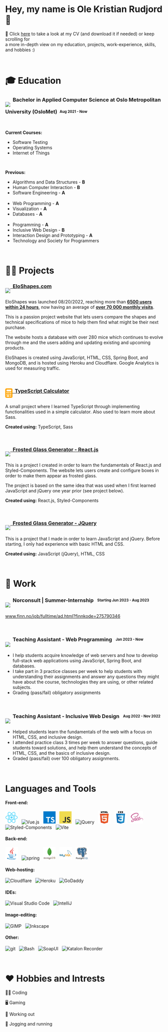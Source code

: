<h1>Hey, my name is Ole Kristian Rudjord 👋</h1>

<p>📃 Click <a href="https://ole-kristian-rudjord.github.io/ole-kristian-rudjord-CV/">here</a> to take a look at my CV (and download it if needed) or keep scrolling for 
  <br /> a more in-depth view on my education, projects, work-experience, skills, and hobbies :)</p>

<br />

<div>
  <h1>🎓 Education</h1>
  <h3><sub><sub><sub><sub><sub><img src="https://www.uniforum.uio.no/notert/2018/bilder/e13af02a-52b6-4701-8766-f0a0d9fab213.png" height="28px"></sub></sub></sub></sub></sub>&nbsp&nbspBachelor in Applied Computer Science at Oslo Metropolitan University (OsloMet)&nbsp&nbsp<sup><sub>Aug 2021 - Now</sub></sup></h3>
  <br />
  <p><b>Current Courses:</b></p>
  <ul>
    <li>Software Testing</li>
    <li>Operating Systems</li>
    <li>Internet of Things</li>
  </ul>
  <br />
  <p><b>Previous:</b></p>
  <ul>
    <li>Algorithms and Data Structures - <b>B</b></li>
    <li>Human Computer Interaction - <b>B</b></li>
    <li>Software Engineering - <b>A</b></li>
    <br />
    <li>Web Programming - <b>A</b></li>
    <li>Visualization - <b>A</b></li>
    <li>Databases - <b>A</b></li>
    <br />
    <li>Programming - <b>A</b></li>
    <li>Inclusive Web Design - <b>B</b></li>
    <li>Interaction Design and Prototyping - <b>A</b></li>
    <li>Technology and Society for Programmers</li>
  </ul>
</div>

<br />

<div>
  <h1>👨‍💻 Projects</h1>
  <h3><a href="https://www.eloshapes.com/"><sub><sub><sub><sub><sub><img src="https://www.eloshapes.com/EloShapes-Logo-Circle.svg" height="30px"></sub></sub></sub></sub></sub>&nbsp&nbspEloShapes.com</a></h3>
  <p>EloShapes was launched 08/20/2022, reaching more than <b><ins>6500 users within 24 hours<ins></b>, now having an average of <b><ins>over 70 000 monthly visits<ins></b>.</p>
  
  <p>This is a passion project website that lets users compare the shapes and technical specifications of mice to help them find what might be their next purchase.</p>

  <p>The website hosts a database with over 280 mice which continues to evolve through me and the users adding and updating existing and upcoming products.</p>
    
  <p>EloShapes is created using JavaScript, HTML, CSS, Spring Boot, and MongoDB, and is hosted using Heroku and Cloudflare. Google Analytics is used for measuring traffic.</p>
    
  <br />
    
  <h3><a href="https://github.com/ole-kristian-rudjord/TypeScript-Calculator"><sub><sub><sub><sub><sub><img src="https://raw.githubusercontent.com/ole-kristian-rudjord/TypeScript-Calculator/51f219e50ac06c50762023ba6874c488f2b85af3/favicon.svg" height="30px"></sub></sub></sub></sub></sub>&nbsp&nbspTypeScript Calculator</a></h3>
  <p>A small project where I learned TypeScript through implementing functionalities used in a simple calculator. Also used to learn more about Sass.</p>
    
  <p><b>Created using:</b> TypeScript, Sass</p>
  
  <br />
  
  <h3><a href="https://github.com/ole-kristian-rudjord/Frosted-Glass-Generator--React"><sub><sub><sub><sub><sub><img src="https://ole-kristian-rudjord.github.io/Frosted-Glass-Generator--React/boxes-icon.svg" height="28px"></sub></sub></sub></sub></sub>&nbsp&nbspFrosted Glass Generator - React.js</a></h3>
  <p>This is a project I created in order to learn the fundamentals of React.js and Styled-Components. The website lets users create and configure boxes in order to make them appear as frosted glass.</p>
  
  <p>The project is based on the same idea that was used when I first learned JavaScript and jQuery one year prior (see project below).</p>

  <p><b>Created using:</b> React.js, Styled-Components</p>
  
  <br />
  
  <h3><a href="https://github.com/ole-kristian-rudjord/Frosted-Glass-Generator--JQuery"><sub><sub><sub><sub><sub><img src="https://img.icons8.com/emoji/48/000000/blue-square-emoji.png" height="30px"></sub></sub></sub></sub></sub>&nbsp&nbspFrosted Glass Generator - JQuery</a></h3>
  <p>This is a project that I made in order to learn JavaScript and jQuery. Before starting, I only had experience with basic HTML and CSS.</p>

  <p><b>Created using:</b> JavaScript (jQuery), HTML, CSS</p>
</div>

<br />

<div>
  <h1>💼 Work</h1>
  <h3><sub><sub><sub><sub><sub><img src="https://media.licdn.com/dms/image/C560BAQGU3zLKchPpvA/company-logo_100_100/0/1661322795746?e=1686182400&v=beta&t=hZzM5_-BVZ6gOzciUVmig8hIdTEo0TpyCunTxFy-1sI" height="28px"></sub></sub></sub></sub></sub>&nbsp&nbspNorconsult | Summer-Internship&nbsp&nbsp&nbsp<sup><sub>Starting Jun 2023 - Aug 2023</sub></sup></h3>
  
  <a href="https://www.finn.no/job/fulltime/ad.html?finnkode=275790346">www.finn.no/job/fulltime/ad.html?finnkode=275790346</a>
  
  <br />
  
  <h3><sub><sub><sub><sub><sub><img src="https://www.uniforum.uio.no/notert/2018/bilder/e13af02a-52b6-4701-8766-f0a0d9fab213.png" height="28px"></sub></sub></sub></sub></sub>&nbsp&nbspTeaching Assistant - Web Programming&nbsp&nbsp&nbsp<sup><sub>Jan 2023 - Now</sub></sup></h3>
  <ul>
    <li>I help students acquire knowledge of web servers and how to develop full-stack web applications using JavaScript, Spring Boot, and databases.</li>
    <li>I take part in 3 practice classes per week to help students with understanding their assignments and answer any questions they might have about the course, technologies they are using, or other related subjects.</li>
    <li>Grading (pass/fail) obligatory assignments</li>
  </ul>
  
  <br />
  
  <h3><sub><sub><sub><sub><sub><img src="https://www.uniforum.uio.no/notert/2018/bilder/e13af02a-52b6-4701-8766-f0a0d9fab213.png" height="28px"></sub></sub></sub></sub></sub>&nbsp&nbspTeaching Assistant - Inclusive Web Design&nbsp&nbsp&nbsp<sup><sub>Aug 2022 - Nov 2022</sub></sup></h3>
  <ul>
    <li>Helped students learn the fundamentals of the web with a focus on HTML, CSS, and inclusive design.</li>
    <li>I attended practice class 3 times per week to answer questions, guide students toward solutions, and help them understand the concepts of HTML, CSS, and the basics of inclusive design.</li>
    <li>Graded (pass/fail) over 100 obligatory assignments.</li>
  </ul>
</div>  

<br />

<div>
  <h1>Languages and Tools</h1>
  <h4>Front-end:</h4>
  <p>
    <img src="https://raw.githubusercontent.com/devicons/devicon/master/icons/react/react-original.svg" alt="React.js" height="40"/>
    &nbsp&nbsp<img src="https://upload.wikimedia.org/wikipedia/commons/thumb/9/95/Vue.js_Logo_2.svg/1200px-Vue.js_Logo_2.svg.png" alt="Vue.js" height="38"/>
    &nbsp&nbsp<img src="https://raw.githubusercontent.com/devicons/devicon/master/icons/typescript/typescript-original.svg" alt="TypeScript" height="40"/>
    &nbsp&nbsp<img src="https://raw.githubusercontent.com/devicons/devicon/master/icons/javascript/javascript-original.svg" alt="JavaScript" height="40"/>
    &nbsp&nbsp<img src="https://cdn.worldvectorlogo.com/logos/jquery-4.svg" alt="jQuery" height="40"/>
    &nbsp&nbsp<img src="https://raw.githubusercontent.com/devicons/devicon/master/icons/html5/html5-original-wordmark.svg" alt="HTML5" height="40"/>
    &nbsp&nbsp<img src="https://raw.githubusercontent.com/devicons/devicon/master/icons/css3/css3-original-wordmark.svg" alt="CSS3" height="40"/>
    &nbsp&nbsp<img src="https://raw.githubusercontent.com/devicons/devicon/master/icons/sass/sass-original.svg" alt="Sass" height="40"/>
    &nbsp&nbsp<img src="https://styled-components.com/atom.png" alt="Styled-Components" height="40"/>
    &nbsp&nbsp<img src="https://camo.githubusercontent.com/61e102d7c605ff91efedb9d7e47c1c4a07cef59d3e1da202fd74f4772122ca4e/68747470733a2f2f766974656a732e6465762f6c6f676f2e737667" alt="Vite" height="40"/>
  </p>
  <h4>Back-end:</h4>
  <p>
    <img src="https://raw.githubusercontent.com/devicons/devicon/master/icons/java/java-original.svg" alt="java" width="40" height="40"/>
    &nbsp&nbsp<img src="https://www.vectorlogo.zone/logos/springio/springio-icon.svg" alt="spring" width="40" height="40"/>
    &nbsp&nbsp<img src="https://raw.githubusercontent.com/devicons/devicon/master/icons/mongodb/mongodb-original-wordmark.svg" alt="mongodb" width="40" height="40"/>
    &nbsp&nbsp<img src="https://raw.githubusercontent.com/devicons/devicon/master/icons/mysql/mysql-original-wordmark.svg" alt="mysql" width="40" height="40"/>
    &nbsp&nbsp<img src="https://raw.githubusercontent.com/devicons/devicon/master/icons/postgresql/postgresql-original-wordmark.svg" alt="postgresql" width="40" height="40"/>
  </p>
  <h4>Web-hosting:</h4>
  <p>
    <img src="https://upload.wikimedia.org/wikipedia/commons/thumb/9/94/Cloudflare_Logo.png/480px-Cloudflare_Logo.png" alt="Cloudflare" height="40"/>
    &nbsp&nbsp<img src="https://www.vectorlogo.zone/logos/heroku/heroku-icon.svg" alt="Heroku" height="40"/>
    &nbsp&nbsp<img src="https://upload.wikimedia.org/wikipedia/commons/thumb/d/da/GoDaddy_Logo_-_The_GO.svg/1200px-GoDaddy_Logo_-_The_GO.svg.png" alt="GoDaddy" height="40"/>
  </p>
  <h4>IDEs:</h4>
  <p>
    <img src="https://upload.wikimedia.org/wikipedia/commons/thumb/9/9a/Visual_Studio_Code_1.35_icon.svg/2048px-Visual_Studio_Code_1.35_icon.svg.png" alt="Visual Studio Code" height="40"/>
    &nbsp&nbsp<img src="https://upload.wikimedia.org/wikipedia/commons/thumb/9/9c/IntelliJ_IDEA_Icon.svg/1200px-IntelliJ_IDEA_Icon.svg.png" alt="IntelliJ" height="40"/>
  </p>
  <h4>Image-editing:</h4>
  <p>
    <img src="https://upload.wikimedia.org/wikipedia/commons/thumb/4/45/The_GIMP_icon_-_gnome.svg/1200px-The_GIMP_icon_-_gnome.svg.png" alt="GIMP" height="40"/>
    &nbsp&nbsp<img src="https://upload.wikimedia.org/wikipedia/commons/thumb/0/0d/Inkscape_Logo.svg/1200px-Inkscape_Logo.svg.png" alt="Inkscape" height="40"/>
  </p>
  <h4>Other:</h4>
  <p>
    <img src="https://www.vectorlogo.zone/logos/git-scm/git-scm-icon.svg" alt="git" width="40" height="40"/>
    &nbsp&nbsp<img src="https://d33wubrfki0l68.cloudfront.net/a1da522d0a3057a1bc3fb411fcbbf57a447c1146/65e71/img/symbol/svg/full_colored_dark.svg" alt="Bash" height="40"/>
    &nbsp&nbsp<img src="https://www.soapui.org/soapui/media/images/favicon.png" alt="SoapUI" height="40"/>
    &nbsp&nbsp<img src="https://lh3.googleusercontent.com/WRvVHANHbgKMNmV-fZ-3ji9lOhO5QGo3OGX41kC4dm873mSJZkOfKuRuYgufI4BfABdBeftmLncKueJPIA71WBHzIw=w128-h128-e365-rj-sc0x00ffffff" alt="Katalon Recorder" height="38"/>
  </p>
</div>

<br />

<div>
  <h1>❤️ Hobbies and Intrests</h1>
  <p>👨‍💻 Coding</p>
  <p>🖥️ Gaming</p>
  <p>💪 Working out</p>
  <p>🏃 Jogging and running</p>
</div>
